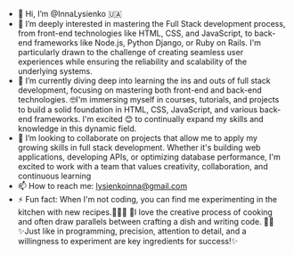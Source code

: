 - 👋 Hi, I’m @InnaLysienko 🇺🇦
- 👀 I’m deeply interested in mastering the Full Stack development process, from front-end technologies like HTML, CSS, and JavaScript, to back-end frameworks like Node.js, Python Django, or Ruby on Rails. 
I'm particularly drawn to the challenge of creating seamless user experiences while ensuring the reliability and scalability of the underlying systems.
- 🌱 I’m currently diving deep into learning the ins and outs of full stack development, focusing on mastering both front-end and back-end technologies. 
🤓I'm immersing myself in courses, tutorials, and projects to build a solid foundation in HTML, CSS, JavaScript, and various back-end frameworks. 
  I'm excited 😊 to continually expand my skills and knowledge in this dynamic field.
- 💞️ I’m looking to collaborate on  projects that allow me to apply my growing skills in full stack development. 
  Whether it's building web applications, developing APIs, or optimizing database performance, 
  I'm excited to work with a team that values creativity, collaboration, and continuous learning
- 📫 How to reach me: lysienkoinna@gmail.com
- ⚡ Fun fact: When I'm not coding, you can find me experimenting in the kitchen with new recipes.👩🏼‍🍳
 🥗I love the creative process of cooking and often draw parallels between crafting a dish and writing code. 🥘🧆
 ✨Just like in programming, precision, attention to detail, and a willingness to experiment are key ingredients for success!✨

<!---
InnaLysienko/InnaLysienko is a ✨ special ✨ repository because its `README.md` (this file) appears on your GitHub profile.
You can click the Preview link to take a look at your changes.
--->
